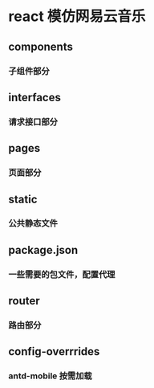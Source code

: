 # react 模仿网易云音乐


## components
### 子组件部分

## interfaces 
### 请求接口部分

## pages
### 页面部分

## static 
### 公共静态文件

## package.json
### 一些需要的包文件，配置代理

## router
### 路由部分

## config-overrrides
### antd-mobile 按需加载